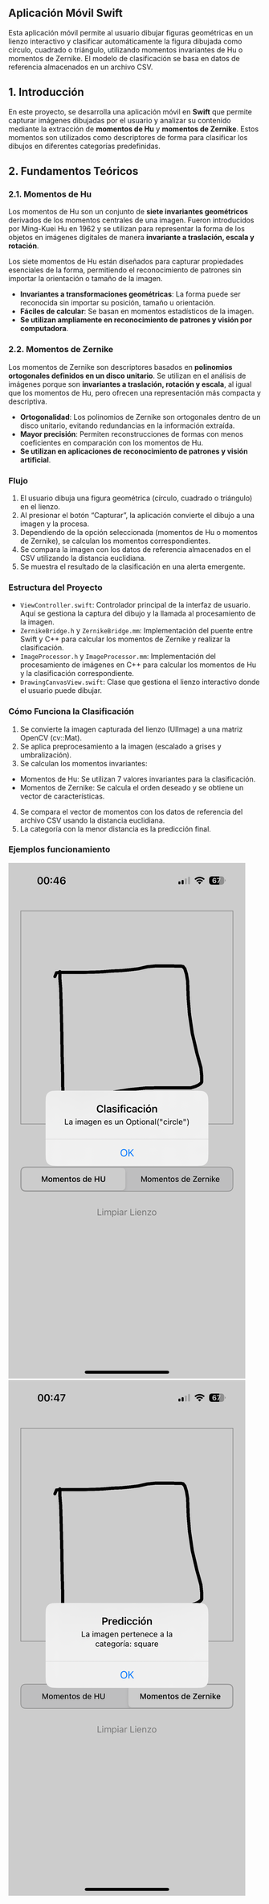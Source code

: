 ## Aplicación Móvil Swift

Esta aplicación móvil permite al usuario dibujar figuras geométricas en un lienzo interactivo y clasificar automáticamente la figura dibujada como círculo, cuadrado o triángulo, utilizando momentos invariantes de Hu o momentos de Zernike. El modelo de clasificación se basa en datos de referencia almacenados en un archivo CSV.


## **1. Introducción**
En este proyecto, se desarrolla una aplicación móvil en **Swift** que permite capturar imágenes dibujadas por el usuario y analizar su contenido mediante la extracción de **momentos de Hu** y **momentos de Zernike**. Estos momentos son utilizados como descriptores de forma para clasificar los dibujos en diferentes categorías predefinidas.

## **2. Fundamentos Teóricos**
### **2.1. Momentos de Hu**
Los momentos de Hu son un conjunto de **siete invariantes geométricos** derivados de los momentos centrales de una imagen. Fueron introducidos por Ming-Kuei Hu en 1962 y se utilizan para representar la forma de los objetos en imágenes digitales de manera **invariante a traslación, escala y rotación**.

Los siete momentos de Hu están diseñados para capturar propiedades esenciales de la forma, permitiendo el reconocimiento de patrones sin importar la orientación o tamaño de la imagen.

- **Invariantes a transformaciones geométricas**: La forma puede ser reconocida sin importar su posición, tamaño u orientación.  
- **Fáciles de calcular**: Se basan en momentos estadísticos de la imagen.  
- **Se utilizan ampliamente en reconocimiento de patrones y visión por computadora**.  

### **2.2. Momentos de Zernike**
Los momentos de Zernike son descriptores basados en **polinomios ortogonales definidos en un disco unitario**. Se utilizan en el análisis de imágenes porque son **invariantes a traslación, rotación y escala**, al igual que los momentos de Hu, pero ofrecen una representación más compacta y descriptiva.

- **Ortogonalidad**: Los polinomios de Zernike son ortogonales dentro de un disco unitario, evitando redundancias en la información extraída.  
- **Mayor precisión**: Permiten reconstrucciones de formas con menos coeficientes en comparación con los momentos de Hu.  
- **Se utilizan en aplicaciones de reconocimiento de patrones y visión artificial**.  

### Flujo

1.	El usuario dibuja una figura geométrica (círculo, cuadrado o triángulo) en el lienzo.
2.	Al presionar el botón “Capturar”, la aplicación convierte el dibujo a una imagen y la procesa.
3.	Dependiendo de la opción seleccionada (momentos de Hu o momentos de Zernike), se calculan los momentos correspondientes.
4.	Se compara la imagen con los datos de referencia almacenados en el CSV utilizando la distancia euclidiana.
5.	Se muestra el resultado de la clasificación en una alerta emergente.

### Estructura del Proyecto
* `ViewController.swift`: Controlador principal de la interfaz de usuario. Aquí se gestiona la captura del dibujo y la llamada al procesamiento de la imagen.
* `ZernikeBridge.h` y `ZernikeBridge.mm`: Implementación del puente entre Swift y C++ para calcular los momentos de Zernike y realizar la clasificación.
* `ImageProcessor.h` y `ImageProcessor.mm`: Implementación del procesamiento de imágenes en C++ para calcular los momentos de Hu y la clasificación correspondiente.
* `DrawingCanvasView.swift`: Clase que gestiona el lienzo interactivo donde el usuario puede dibujar.

### Cómo Funciona la Clasificación
1. Se convierte la imagen capturada del lienzo (UIImage) a una matriz OpenCV (cv::Mat).
2. Se aplica preprocesamiento a la imagen (escalado a grises y umbralización).
3. Se calculan los momentos invariantes:
* Momentos de Hu: Se utilizan 7 valores invariantes para la clasificación.
* Momentos de Zernike: Se calcula el orden deseado y se obtiene un vector de características.
4. Se compara el vector de momentos con los datos de referencia del archivo CSV usando la distancia euclidiana.
5. La categoría con la menor distancia es la predicción final.

### Ejemplos funcionamiento

![HUG](assets/hug.png "HUG")
![Zernike](assets/zernike.png "Zernike")
